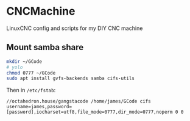 # CNCMachine

LinuxCNC config and scripts for my DIY CNC machine

## Mount samba share

```bash
mkdir ~/GCode
# yolo
chmod 0777 ~/GCode 
sudo apt install gvfs-backends samba cifs-utils
```

Then in `/etc/fstab`:

```
//octahedron.house/gangstacode /home/james/GCode cifs username=james,password=[password],iocharset=utf8,file_mode=0777,dir_mode=0777,noperm 0 0
```